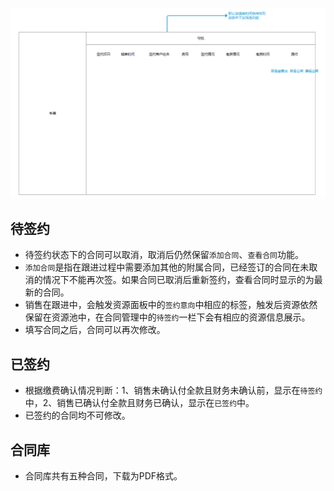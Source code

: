![](/assets/合同管理.png)

## 待签约

- 待签约状态下的合同可以取消，取消后仍然保留`添加合同`、`查看合同`功能。
- `添加合同`是指在跟进过程中需要添加其他的附属合同，已经签订的合同在未取消的情况下不能再次签。如果合同已取消后重新签约，查看合同时显示的为最新的合同。
- 销售在跟进中，会触发资源面板中的`签约意向`中相应的标签，触发后资源依然保留在资源池中，在合同管理中的`待签约`一栏下会有相应的资源信息展示。
- 填写合同之后，合同可以再次修改。

## 已签约

- 根据缴费确认情况判断：1、销售未确认付全款且财务未确认前，显示在`待签约`中，2、销售已确认付全款且财务已确认，显示在`已签约`中。
- 已签约的合同均不可修改。

## 合同库

- 合同库共有五种合同，下载为PDF格式。
